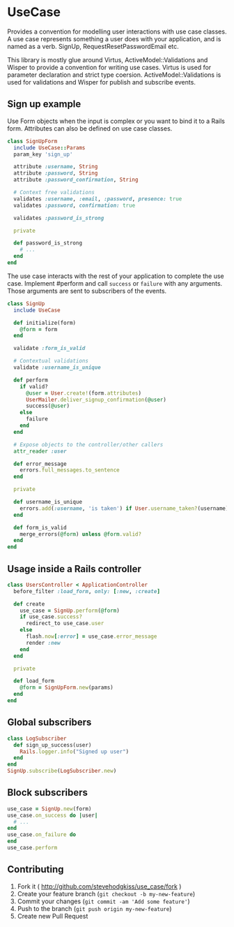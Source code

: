 # UseCase

Provides a convention for modelling user interactions with use case classes. A
use case represents something a user does with your application, and is named
as a verb. SignUp, RequestResetPasswordEmail etc.

This library is mostly glue around Virtus, ActiveModel::Validations and Wisper
to provide a convention for writing use cases.  Virtus is used for parameter
declaration and strict type coersion.  ActiveModel::Validations is used for
validations and Wisper for publish and subscribe events.

## Sign up example

Use Form objects when the input is complex or you want to bind it to a Rails
form. Attributes can also be defined on use case classes.

```ruby
class SignUpForm
  include UseCase::Params
  param_key 'sign_up'

  attribute :username, String
  attribute :password, String
  attribute :password_confirmation, String

  # Context free validations
  validates :username, :email, :password, presence: true
  validates :password, confirmation: true

  validates :password_is_strong

  private

  def password_is_strong
    # ...
  end
end
```

The use case interacts with the rest of your application to complete the use case. Implement #perform and call `success` or `failure` with any arguments. Those arguments are sent to subscribers of the events.

```ruby
class SignUp
  include UseCase

  def initialize(form)
    @form = form
  end

  validate :form_is_valid

  # Contextual validations
  validate :username_is_unique

  def perform
    if valid?
      @user = User.create!(form.attributes)
      UserMailer.deliver_signup_confirmation(@user)
      success(@user)
    else
      failure
    end
  end

  # Expose objects to the controller/other callers
  attr_reader :user

  def error_message
    errors.full_messages.to_sentence
  end

  private

  def username_is_unique
    errors.add(:username, 'is taken') if User.username_taken?(username)
  end

  def form_is_valid
    merge_errors(@form) unless @form.valid?
  end
end
```

## Usage inside a Rails controller

```ruby
class UsersController < ApplicationController
  before_filter :load_form, only: [:new, :create]

  def create
    use_case = SignUp.perform(@form)
    if use_case.success?
      redirect_to use_case.user
    else
      flash.now[:error] = use_case.error_message
      render :new
    end
  end

  private

  def load_form
    @form = SignUpForm.new(params)
  end
end
```

## Global subscribers

```ruby
class LogSubscriber
  def sign_up_success(user)
    Rails.logger.info("Signed up user")
  end
end
SignUp.subscribe(LogSubscriber.new)
```

## Block subscribers

```ruby
use_case = SignUp.new(form)
use_case.on_success do |user|
  # ...
end
use_case.on_failure do
end
use_case.perform
```

## Contributing

1. Fork it ( http://github.com/stevehodgkiss/use_case/fork )
2. Create your feature branch (`git checkout -b my-new-feature`)
3. Commit your changes (`git commit -am 'Add some feature'`)
4. Push to the branch (`git push origin my-new-feature`)
5. Create new Pull Request
